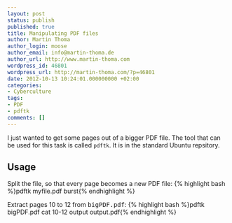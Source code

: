 ```yaml
---
layout: post
status: publish
published: true
title: Manipulating PDF files
author: Martin Thoma
author_login: moose
author_email: info@martin-thoma.de
author_url: http://www.martin-thoma.com
wordpress_id: 46801
wordpress_url: http://martin-thoma.com/?p=46801
date: 2012-10-13 10:24:01.000000000 +02:00
categories:
- Cyberculture
tags:
- PDF
- pdftk
comments: []
---
```

I just wanted to get some pages out of a bigger PDF file. The tool that can be used for this task is called <code>pdftk</code>. It is in the standard Ubuntu repsitory.

<h2>Usage</h2>
Split the file, so that every page becomes a new PDF file:
{% highlight bash %}pdftk myfile.pdf burst{% endhighlight %}

Extract pages 10 to 12 from <tt>bigPDF.pdf</tt>:
{% highlight bash %}pdftk bigPDF.pdf cat 10-12 output output.pdf{% endhighlight %}
